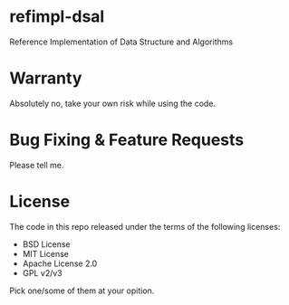 # refimpl-dsal
Reference Implementation of Data Structure and Algorithms

# Warranty
Absolutely no, take your own risk while using the code.

# Bug Fixing & Feature Requests
Please tell me.

# License
The code in this repo released under the terms of the following licenses:
- BSD License
- MIT License
- Apache License 2.0
- GPL v2/v3

Pick one/some of them at your opition.
